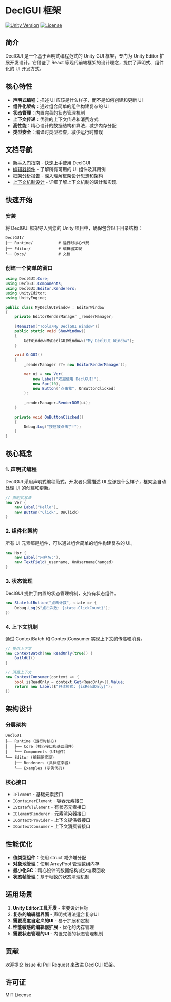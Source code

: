 # DeclGUI 框架

[![Unity Version](https://img.shields.io/badge/Unity-2020.3%2B-blue.svg)](https://unity.com/)
[![License](https://img.shields.io/badge/license-MIT-green.svg)](LICENSE)

## 简介

DeclGUI 是一个基于声明式编程范式的 Unity GUI 框架，专门为 Unity Editor 扩展开发设计。它借鉴了 React 等现代前端框架的设计理念，提供了声明式、组件化的 UI 开发方式。

## 核心特性

- **声明式编程**：描述 UI 应该是什么样子，而不是如何创建和更新 UI
- **组件化架构**：通过组合简单的组件构建复杂的 UI
- **状态管理**：内置完善的状态管理机制
- **上下文传递**：优雅的上下文传递和消费方式
- **高性能**：精心设计的数据结构和算法，减少内存分配
- **类型安全**：编译时类型检查，减少运行时错误

## 文档导航

- [新手入门指南](./Docs/TUTORIAL.md) - 快速上手使用 DeclGUI
- [编辑器组件](./Docs/EDITOR-COMPONENTS.md) - 了解所有可用的 UI 组件及其用例
- [框架分析报告](./Docs/DeclGUI_Framework_Analysis.md) - 深入理解框架设计思想和架构
- [上下文机制设计](./Docs/ContextBatch_Design_Complete.md) - 详细了解上下文机制的设计和实现

## 快速开始

### 安装

将 DeclGUI 框架导入到您的 Unity 项目中，确保包含以下目录结构：

```
DeclGUI/
├── Runtime/           # 运行时核心代码
├── Editor/            # 编辑器实现
└── Docs/              # 文档
```

### 创建一个简单的窗口

```csharp
using DeclGUI.Core;
using DeclGUI.Components;
using DeclGUI.Editor.Renderers;
using UnityEditor;
using UnityEngine;

public class MyDeclGUIWindow : EditorWindow
{
    private EditorRenderManager _renderManager;
    
    [MenuItem("Tools/My DeclGUI Window")]
    public static void ShowWindow()
    {
        GetWindow<MyDeclGUIWindow>("My DeclGUI Window");
    }
    
    void OnGUI()
    {
        _renderManager ??= new EditorRenderManager();
        
        var ui = new Ver(
            new Label("欢迎使用 DeclGUI!"),
            new Spc(10),
            new Button("点击我", OnButtonClicked)
        );
        
        _renderManager.RenderDOM(ui);
    }
    
    private void OnButtonClicked()
    {
        Debug.Log("按钮被点击了!");
    }
}
```

## 核心概念

### 1. 声明式编程

DeclGUI 采用声明式编程范式，开发者只需描述 UI 应该是什么样子，框架会自动处理 UI 的创建和更新。

```csharp
// 声明式写法
new Ver {
    new Label("Hello"),
    new Button("Click", OnClick)
}
```

### 2. 组件化架构

所有 UI 元素都是组件，可以通过组合简单的组件构建复杂的 UI。

```csharp
new Hor {
    new Label("用户名:"),
    new TextField(_username, OnUsernameChanged)
}
```

### 3. 状态管理

DeclGUI 提供了内置的状态管理机制，支持有状态组件。

```csharp
new StatefulButton("点击计数", state => {
    Debug.Log($"点击次数: {state.ClickCount}");
})
```

### 4. 上下文机制

通过 ContextBatch 和 ContextConsumer 实现上下文的传递和消费。

```csharp
// 提供上下文
new ContextBatch(new ReadOnly(true)) {
    BuildUI()
}

// 消费上下文
new ContextConsumer(context => {
    bool isReadOnly = context.Get<ReadOnly>().Value;
    return new Label($"只读模式: {isReadOnly}");
})
```

## 架构设计

### 分层架构

```
DeclGUI
├── Runtime (运行时核心)
│   ├── Core (核心接口和基础组件)
│   └── Components (UI组件)
└── Editor (编辑器实现)
    ├── Renderers (具体渲染器)
    └── Examples (示例代码)
```

### 核心接口

- `IElement` - 基础元素接口
- `IContainerElement` - 容器元素接口
- `IStatefulElement` - 有状态元素接口
- `IElementRenderer` - 元素渲染器接口
- `IContextProvider` - 上下文提供者接口
- `IContextConsumer` - 上下文消费者接口

## 性能优化

- **值类型组件**：使用 struct 减少堆分配
- **对象池管理**：使用 ArrayPool 管理数组内存
- **最小化GC**：精心设计的数据结构减少垃圾回收
- **状态帧管理**：基于帧数的状态清理机制

## 适用场景

1. **Unity Editor工具开发** - 主要设计目标
2. **复杂的编辑器界面** - 声明式语法适合复杂UI
3. **需要高度自定义的UI** - 易于扩展和定制
4. **性能敏感的编辑器扩展** - 优化的内存管理
5. **需要状态管理的UI** - 内置完善的状态管理机制

## 贡献

欢迎提交 Issue 和 Pull Request 来改进 DeclGUI 框架。

## 许可证

MIT License